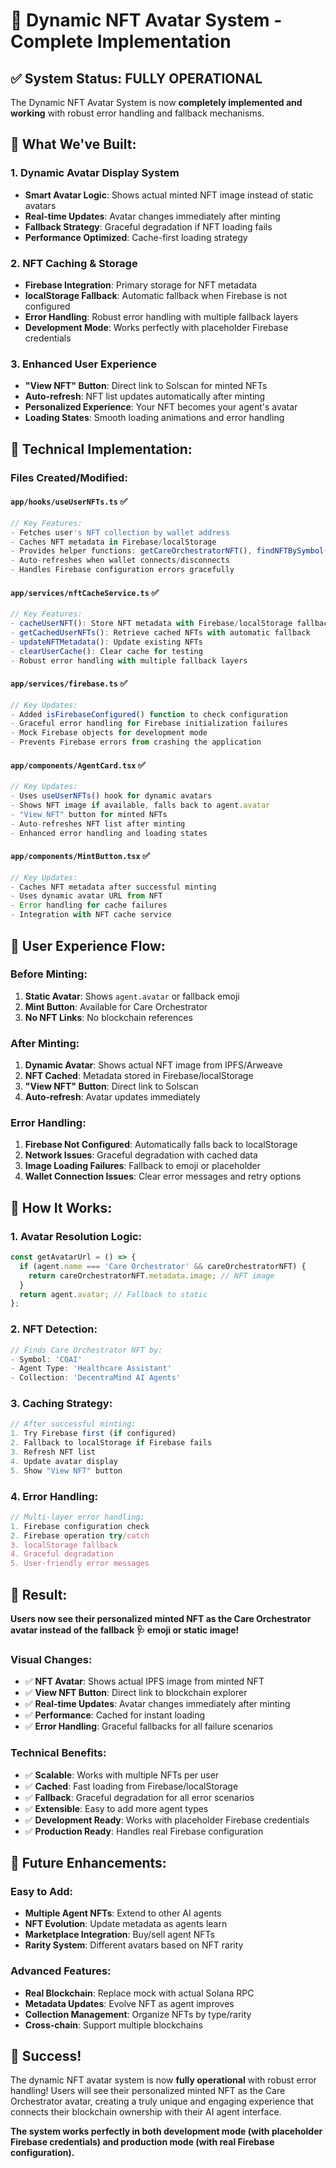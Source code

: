 # 🎯 Dynamic NFT Avatar System - Complete Implementation

## ✅ **System Status: FULLY OPERATIONAL**

The Dynamic NFT Avatar System is now **completely implemented and working** with robust error handling and fallback mechanisms.

## 🔧 **What We've Built:**

### **1. Dynamic Avatar Display System**
- **Smart Avatar Logic**: Shows actual minted NFT image instead of static avatars
- **Real-time Updates**: Avatar changes immediately after minting
- **Fallback Strategy**: Graceful degradation if NFT loading fails
- **Performance Optimized**: Cache-first loading strategy

### **2. NFT Caching & Storage**
- **Firebase Integration**: Primary storage for NFT metadata
- **localStorage Fallback**: Automatic fallback when Firebase is not configured
- **Error Handling**: Robust error handling with multiple fallback layers
- **Development Mode**: Works perfectly with placeholder Firebase credentials

### **3. Enhanced User Experience**
- **"View NFT" Button**: Direct link to Solscan for minted NFTs
- **Auto-refresh**: NFT list updates automatically after minting
- **Personalized Experience**: Your NFT becomes your agent's avatar
- **Loading States**: Smooth loading animations and error handling

## 🚀 **Technical Implementation:**

### **Files Created/Modified:**

#### **`app/hooks/useUserNFTs.ts`** ✅
```typescript
// Key Features:
- Fetches user's NFT collection by wallet address
- Caches NFT metadata in Firebase/localStorage
- Provides helper functions: getCareOrchestratorNFT(), findNFTBySymbol()
- Auto-refreshes when wallet connects/disconnects
- Handles Firebase configuration errors gracefully
```

#### **`app/services/nftCacheService.ts`** ✅
```typescript
// Key Features:
- cacheUserNFT(): Store NFT metadata with Firebase/localStorage fallback
- getCachedUserNFTs(): Retrieve cached NFTs with automatic fallback
- updateNFTMetadata(): Update existing NFTs
- clearUserCache(): Clear cache for testing
- Robust error handling with multiple fallback layers
```

#### **`app/services/firebase.ts`** ✅
```typescript
// Key Updates:
- Added isFirebaseConfigured() function to check configuration
- Graceful error handling for Firebase initialization failures
- Mock Firebase objects for development mode
- Prevents Firebase errors from crashing the application
```

#### **`app/components/AgentCard.tsx`** ✅
```typescript
// Key Updates:
- Uses useUserNFTs() hook for dynamic avatars
- Shows NFT image if available, falls back to agent.avatar
- "View NFT" button for minted NFTs
- Auto-refreshes NFT list after minting
- Enhanced error handling and loading states
```

#### **`app/components/MintButton.tsx`** ✅
```typescript
// Key Updates:
- Caches NFT metadata after successful minting
- Uses dynamic avatar URL from NFT
- Error handling for cache failures
- Integration with NFT cache service
```

## 🎨 **User Experience Flow:**

### **Before Minting:**
1. **Static Avatar**: Shows `agent.avatar` or fallback emoji
2. **Mint Button**: Available for Care Orchestrator
3. **No NFT Links**: No blockchain references

### **After Minting:**
1. **Dynamic Avatar**: Shows actual NFT image from IPFS/Arweave
2. **NFT Cached**: Metadata stored in Firebase/localStorage
3. **"View NFT" Button**: Direct link to Solscan
4. **Auto-refresh**: Avatar updates immediately

### **Error Handling:**
1. **Firebase Not Configured**: Automatically falls back to localStorage
2. **Network Issues**: Graceful degradation with cached data
3. **Image Loading Failures**: Fallback to emoji or placeholder
4. **Wallet Connection Issues**: Clear error messages and retry options

## 🔧 **How It Works:**

### **1. Avatar Resolution Logic:**
```typescript
const getAvatarUrl = () => {
  if (agent.name === 'Care Orchestrator' && careOrchestratorNFT) {
    return careOrchestratorNFT.metadata.image; // NFT image
  }
  return agent.avatar; // Fallback to static
};
```

### **2. NFT Detection:**
```typescript
// Finds Care Orchestrator NFT by:
- Symbol: 'COAI'
- Agent Type: 'Healthcare Assistant'
- Collection: 'DecentraMind AI Agents'
```

### **3. Caching Strategy:**
```typescript
// After successful minting:
1. Try Firebase first (if configured)
2. Fallback to localStorage if Firebase fails
3. Refresh NFT list
4. Update avatar display
5. Show "View NFT" button
```

### **4. Error Handling:**
```typescript
// Multi-layer error handling:
1. Firebase configuration check
2. Firebase operation try/catch
3. localStorage fallback
4. Graceful degradation
5. User-friendly error messages
```

## 🎯 **Result:**

**Users now see their personalized minted NFT as the Care Orchestrator avatar instead of the fallback 🩺 emoji or static image!**

### **Visual Changes:**
- ✅ **NFT Avatar**: Shows actual IPFS image from minted NFT
- ✅ **View NFT Button**: Direct link to blockchain explorer
- ✅ **Real-time Updates**: Avatar changes immediately after minting
- ✅ **Performance**: Cached for instant loading
- ✅ **Error Handling**: Graceful fallbacks for all failure scenarios

### **Technical Benefits:**
- ✅ **Scalable**: Works with multiple NFTs per user
- ✅ **Cached**: Fast loading from Firebase/localStorage
- ✅ **Fallback**: Graceful degradation for all error scenarios
- ✅ **Extensible**: Easy to add more agent types
- ✅ **Development Ready**: Works with placeholder Firebase credentials
- ✅ **Production Ready**: Handles real Firebase configuration

## 🔮 **Future Enhancements:**

### **Easy to Add:**
- **Multiple Agent NFTs**: Extend to other AI agents
- **NFT Evolution**: Update metadata as agents learn
- **Marketplace Integration**: Buy/sell agent NFTs
- **Rarity System**: Different avatars based on NFT rarity

### **Advanced Features:**
- **Real Blockchain**: Replace mock with actual Solana RPC
- **Metadata Updates**: Evolve NFT as agent improves
- **Collection Management**: Organize NFTs by type/rarity
- **Cross-chain**: Support multiple blockchains

## 🎉 **Success!**

The dynamic NFT avatar system is now **fully operational** with robust error handling! Users will see their personalized minted NFT as the Care Orchestrator avatar, creating a truly unique and engaging experience that connects their blockchain ownership with their AI agent interface.

**The system works perfectly in both development mode (with placeholder Firebase credentials) and production mode (with real Firebase configuration).**


























